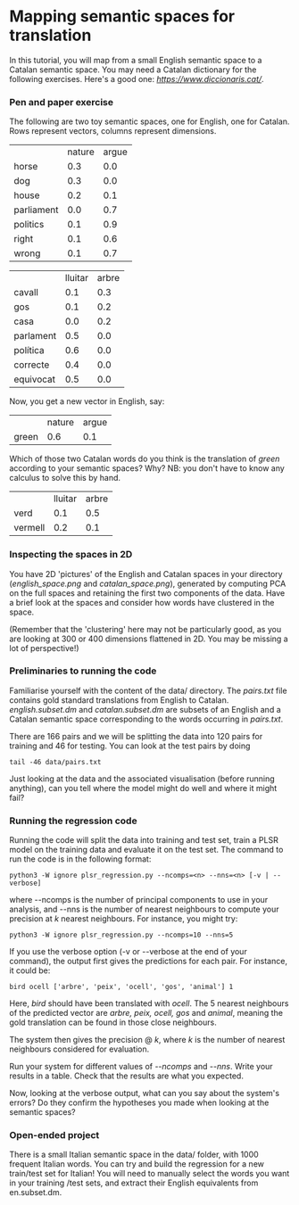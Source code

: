 # Mapping semantic spaces for translation

In this tutorial, you will map from a small English semantic space to a Catalan semantic space. You may need a Catalan dictionary for the following exercises. Here's a good one: *https://www.diccionaris.cat/*.


### Pen and paper exercise

The following are two toy semantic spaces, one for English, one for Catalan. Rows represent vectors, columns represent dimensions.

<table>
<tr><td></td><td>nature</td><td>argue</td></tr>
<tr><td>horse</td><td>0.3</td><td>0.0</td></tr>
<tr><td>dog</td><td>0.3</td><td>0.0</td></tr>
<tr><td>house</td><td>0.2</td><td>0.1</td></tr>
<tr><td>parliament</td><td>0.0</td><td>0.7</td></tr>
<tr><td>politics</td><td>0.1</td><td>0.9</td></tr>
<tr><td>right</td><td>0.1</td><td>0.6</td></tr>
<tr><td>wrong</td><td>0.1</td><td>0.7</td></tr>
</table>

<table>
<tr><td></td><td>lluitar</td><td>arbre</td></tr>
<tr><td>cavall</td><td>0.1</td><td>0.3</td></tr>
<tr><td>gos</td><td>0.1</td><td>0.2</td></tr>
<tr><td>casa</td><td>0.0</td><td>0.2</td></tr>
<tr><td>parlament</td><td>0.5</td><td>0.0</td></tr>
<tr><td>política</td><td>0.6</td><td>0.0</td></tr>
<tr><td>correcte</td><td>0.4</td><td>0.0</td></tr>
<tr><td>equivocat</td><td>0.5</td><td>0.0</td></tr>
</table>

Now, you get a new vector in English, say:

<table>
<tr><td></td><td>nature</td><td>argue</td></tr>
<tr><td>green</td><td>0.6</td><td>0.1</td></tr>
</table>

Which of those two Catalan words do you think is the translation of *green* according to your semantic spaces? Why? NB: you don't have to know any calculus to solve this by hand.

<table>
<tr><td></td><td>lluitar</td><td>arbre</td></tr>
<tr><td>verd</td><td>0.1</td><td>0.5</td></tr>
<tr><td>vermell</td><td>0.2</td><td>0.1</td></tr>
</table>


### Inspecting the spaces in 2D

You have 2D 'pictures' of the English and Catalan spaces in your directory (*english_space.png* and *catalan_space.png*), generated by computing PCA on the full spaces and retaining the first two components of the data. Have a brief look at the spaces and consider how words have clustered in the space.

(Remember that the 'clustering' here may not be particularly good, as you are looking at 300 or 400 dimensions flattened in 2D. You may be missing a lot of perspective!)


### Preliminaries to running the code

Familiarise yourself with the content of the data/ directory. The *pairs.txt* file contains gold standard translations from English to Catalan. *english.subset.dm* and *catalan.subset.dm* are subsets of an English and a Catalan semantic space corresponding to the words occurring in *pairs.txt*.

There are 166 pairs and we will be splitting the data into 120 pairs for training and 46 for testing. You can look at the test pairs by doing 

    tail -46 data/pairs.txt

Just looking at the data and the associated visualisation (before running anything), can you tell where the model might do well and where it might fail?


### Running the regression code

Running the code will split the data into training and test set, train a PLSR model on the training data and evaluate it on the test set. The command to run the code is in the following format:

    python3 -W ignore plsr_regression.py --ncomps=<n> --nns=<n> [-v | --verbose]

where --ncomps is the number of principal components to use in your analysis, and --nns is the number of nearest neighbours to compute your precision at *k* nearest neighbours. For instance, you might try:

    python3 -W ignore plsr_regression.py --ncomps=10 --nns=5

If you use the verbose option (-v or --verbose at the end of your command), the output first gives the predictions for each pair. For instance, it could be:

    bird ocell ['arbre', 'peix', 'ocell', 'gos', 'animal'] 1

Here, *bird* should have been translated with *ocell*. The 5 nearest neighbours of the predicted vector are *arbre, peix, ocell, gos* and *animal*, meaning the gold translation can be found in those close neighbours.

The system then gives the precision @ *k*, where *k* is the number of nearest neighbours considered for evaluation.

Run your system for different values of *--ncomps* and *--nns*. Write your results in a table. Check that the results are what you expected.

Now, looking at the verbose output, what can you say about the system's errors? Do they confirm the hypotheses you made when looking at the semantic spaces?


### Open-ended project

There is a small Italian semantic space in the data/ folder, with 1000 frequent Italian words. You can try and build the regression for a new train/test set for Italian! You will need to manually select the words you want in your training /test sets, and extract their English equivalents from en.subset.dm.






